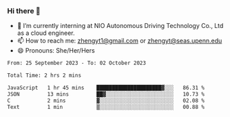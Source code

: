 ### Hi there 👋

<!--
**zhengyt1/zhengyt1** is a ✨ _special_ ✨ repository because its `README.md` (this file) appears on your GitHub profile.

Here are some ideas to get you started:

- 🔭 I’m currently working on ...
- 🌱 I’m currently learning ...
- 👯 I’m looking to collaborate on ...
- 🤔 I’m looking for help with ...
- 💬 Ask me about ...
- 📫 How to reach me: ...
- 😄 Pronouns: ...
- ⚡ Fun fact: ...
-->

- 🔭 I’m currently interning at NIO Autonomous Driving Technology Co., Ltd as a cloud engineer.
- 📫 How to reach me: zhengyt1@gmail.com or zhengyt@seas.upenn.edu
- 😄 Pronouns: She/Her/Hers



<!--START_SECTION:waka-->

```txt
From: 25 September 2023 - To: 02 October 2023

Total Time: 2 hrs 2 mins

JavaScript   1 hr 45 mins    █████████████████████▓░░░   86.31 %
JSON         13 mins         ██▓░░░░░░░░░░░░░░░░░░░░░░   10.73 %
C            2 mins          ▓░░░░░░░░░░░░░░░░░░░░░░░░   02.08 %
Text         1 min           ▒░░░░░░░░░░░░░░░░░░░░░░░░   00.88 %
```

<!--END_SECTION:waka-->
